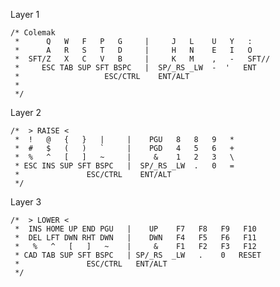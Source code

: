Layer 1


    /* Colemak
     *      Q   W   F   P   G     |     J   L    U   Y   :
     *      A   R   S   T   D     |     H   N    E   I   O
     *  SFT/Z   X   C   V   B     |     K   M    ,   -   SFT//
     *     ESC TAB SUP SFT BSPC   |  SP/_RS _LW  -  '   ENT
     *                   ESC/CTRL    ENT/ALT
     *
     */

Layer 2
    
    /*  > RAISE <
     *  !   @   {   }   |     |    PGU   8   8   9   *
     *  #   $   (   )   `     |    PGD   4   5   6   +
     *  %   ^   [   ]   ~     |     &    1   2   3   \
     * ESC INS SUP SFT BSPC   |  SP/_RS _LW  .   0   =
     *               ESC/CTRL    ENT/ALT
     */

Layer 3

    /*  > LOWER <
     *  INS HOME UP END PGU   |    UP    F7   F8   F9   F10
     *  DEL LFT DWN RHT DWN   |    DWN   F4   F5   F6   F11
     *   %   ^   [   ]   ~    |     &    F1   F2   F3   F12
     * CAD TAB SUP SFT BSPC   | SP/_RS  _LW   .    0   RESET
     *               ESC/CTRL   ENT/ALT
     */

